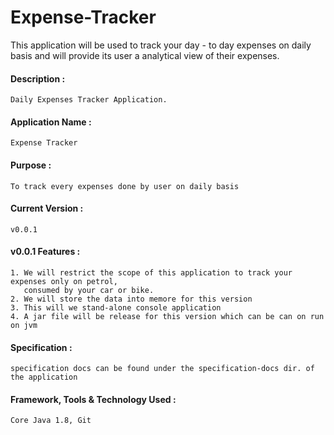 # Expense-Tracker
This application will be used to track your day - to day expenses on daily basis and will provide its user a analytical view of their expenses.

#### Description : 
    Daily Expenses Tracker Application.

#### Application Name : 
    Expense Tracker

#### Purpose : 
    To track every expenses done by user on daily basis

#### Current Version : 
    v0.0.1
  
#### v0.0.1 Features :
    1. We will restrict the scope of this application to track your expenses only on petrol,
       consumed by your car or bike.
    2. We will store the data into memore for this version
    3. This will we stand-alone console application
    4. A jar file will be release for this version which can be can on run on jvm

#### Specification : 

    specification docs can be found under the specification-docs dir. of the application

#### Framework, Tools & Technology Used : 
    Core Java 1.8, Git 
